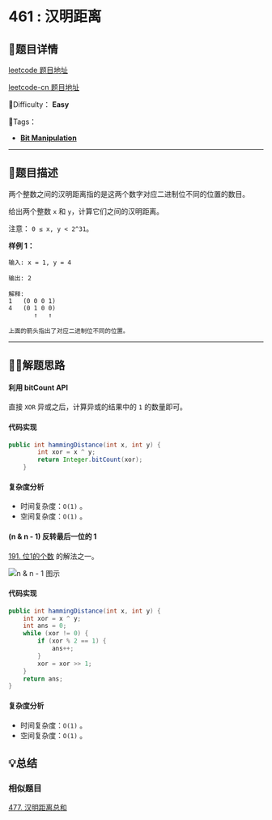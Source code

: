 # 461 : 汉明距离

## 📌题目详情

[leetcode 题目地址](https://leetcode.com/problems/hamming-distance/)

[leetcode-cn 题目地址](https://leetcode-cn.com/problems/hamming-distance/)

📗Difficulty： **Easy**	

🎯Tags：

+ **[Bit Manipulation](https://leetcode-cn.com/tag/bit-manipulation/)** 



---

## 📃题目描述

两个整数之间的汉明距离指的是这两个数字对应二进制位不同的位置的数目。

给出两个整数 `x` 和 `y`，计算它们之间的汉明距离。

注意：
`0 ≤ x, y < 2^31`。



**样例 1：**

```
输入: x = 1, y = 4

输出: 2

解释:
1   (0 0 0 1)
4   (0 1 0 0)
       ↑   ↑

上面的箭头指出了对应二进制位不同的位置。
```



****

## 🏹🎯解题思路

#### 利用 bitCount API 

直接 `XOR` 异或之后，计算异或的结果中的 `1` 的数量即可。



#### 代码实现

```java
public int hammingDistance(int x, int y) {
        int xor = x ^ y;
        return Integer.bitCount(xor);
    }
```



#### 复杂度分析

+ 时间复杂度：`O(1)`  。
+ 空间复杂度：`O(1)`  。



#### (n & n - 1) 反转最后一位的 1

[191. 位1的个数](https://leetcode-cn.com/problems/number-of-1-bits/) 的解法之一。

![n & n - 1 图示](https://assets.ryantech.ltd/abfd6109e7482d70d20cb8fc1d632f90eacf1b5e89dfecb2e523da1bcb562f66-image.png)



#### 代码实现

```java
public int hammingDistance(int x, int y) {
    int xor = x ^ y;
    int ans = 0;
    while (xor != 0) {
        if (xor % 2 == 1) {
            ans++;
        }
        xor = xor >> 1;
    }
    return ans;
}
```



#### 复杂度分析

+ 时间复杂度：`O(1)`  。
+ 空间复杂度：`O(1)`  。




## 💡总结

### 相似题目

[477. 汉明距离总和](https://leetcode-cn.com/problems/total-hamming-distance/)



